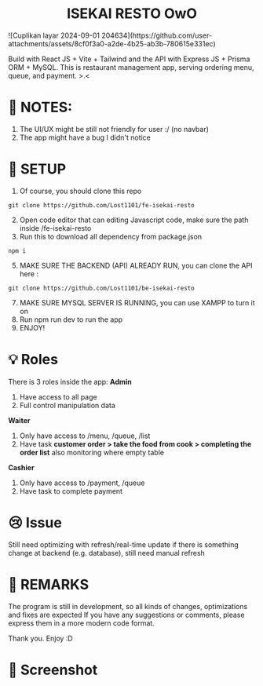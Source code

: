 <h1 align="center">ISEKAI RESTO OwO</h1>
![Cuplikan layar 2024-09-01 204634](https://github.com/user-attachments/assets/8cf0f3a0-a2de-4b25-ab3b-780615e331ec)

Build with React JS + Vite + Tailwind and the API with Express JS + Prisma ORM + MySQL. This is restaurant management app, serving ordering menu, queue, and payment. >.&lt;

# 📝 NOTES:

1. The UI/UX might be still not friendly for user :/ (no navbar)
2. The app might have a bug I didn't notice

# 🔌 SETUP
1. Of course, you should clone this repo
```
git clone https://github.com/Lost1101/fe-isekai-resto
```
2. Open code editor that can editing Javascript code, make sure the path inside /fe-isekai-resto
3. Run this to download all dependency from package.json
```
npm i
```  
5. MAKE SURE THE BACKEND (API) ALREADY RUN, you can clone the API here :
```
git clone https://github.com/Lost1101/be-isekai-resto
``` 
7. MAKE SURE MYSQL SERVER IS RUNNING, you can use XAMPP to turn it on
8. Run npm run dev to run the app
9. ENJOY!

# 💡 Roles

There is 3 roles inside the app:
**Admin**
1. Have access to all page
2. Full control manipulation data

**Waiter**
1. Only have access to /menu, /queue, /list
2. Have task **customer order > take the food from cook > completing the order list** also monitoring where empty table

**Cashier**
1. Only have access to /payment, /queue
2. Have task to complete payment

# 😢 Issue
Still need optimizing with refresh/real-time update if there is something change at backend (e.g. database), still need manual refresh

# 🔭 REMARKS
The program is still in development, so all kinds of changes, optimizations and fixes are expected
If you have any suggestions or comments, please express them in a more modern code format.

Thank you. Enjoy :D

# 📸 Screenshot
